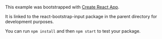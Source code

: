 This example was bootstrapped with [Create React App](https://github.com/facebook/create-react-app).

It is linked to the react-bootstrap-input package in the parent directory for development purposes.

You can run `npm install` and then `npm start` to test your package.

